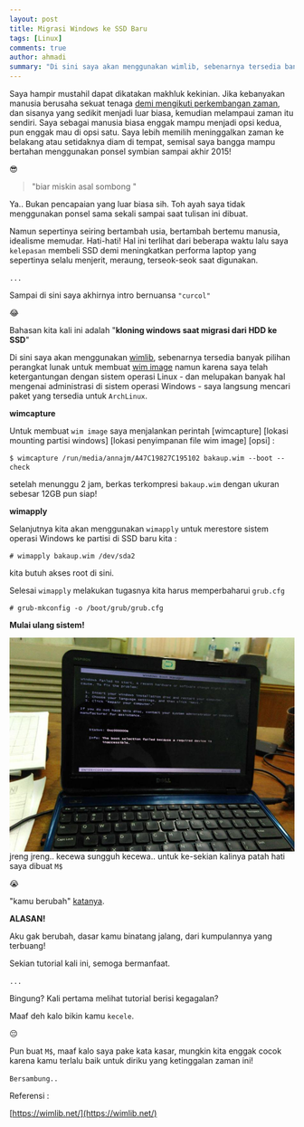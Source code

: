 ```yaml
---
layout: post
title: Migrasi Windows ke SSD Baru
tags: [Linux]
comments: true
author: ahmadi
summary: "Di sini saya akan menggunakan wimlib, sebenarnya tersedia banyak pilihan perangkat lunak untuk membuat wim image namun karena saya telah ketergantungan dengan sistem operasi Linux - dan melupakan banyak hal mengenai administrasi di sistem operasi Windows - saya langsung mencari paket yang tersedia untuk ArchLinux."
--- 
```


Saya hampir mustahil dapat dikatakan makhluk kekinian. Jika kebanyakan manusia berusaha sekuat tenaga [demi mengikuti perkembangan zaman](http://www.independent.co.uk/life-style/gadgets-and-tech/news/iphone-6s-chinese-men-try-to-sell-kidney-to-buy-new-handset-10501755.html), dan sisanya yang sedikit menjadi luar biasa, kemudian melampaui zaman itu sendiri. Saya sebagai manusia biasa enggak mampu menjadi opsi kedua, pun enggak mau di opsi satu. Saya lebih memilih meninggalkan zaman ke belakang atau setidaknya diam di tempat, semisal saya bangga mampu bertahan menggunakan ponsel symbian sampai akhir 2015! 

😎

>"biar miskin asal sombong "

Ya.. 
Bukan pencapaian yang luar biasa sih. Toh ayah saya tidak menggunakan ponsel sama sekali sampai saat tulisan ini dibuat.

Namun sepertinya seiring bertambah usia, bertambah bertemu manusia, idealisme memudar. Hati-hati! 
Hal ini terlihat dari beberapa waktu lalu saya `kelepasan` membeli SSD demi meningkatkan performa laptop yang sepertinya selalu menjerit, meraung, terseok-seok saat digunakan.

`...`

Sampai di sini saya akhirnya intro bernuansa `"curcol"`

😂

Bahasan kita kali ini adalah "**kloning windows saat migrasi dari HDD ke SSD**"

Di sini saya akan menggunakan [wimlib]( https://aur.archlinux.org/packages/wimlib/ ), sebenarnya tersedia banyak pilihan perangkat lunak untuk membuat [wim image](https://en.wikipedia.org/wiki/Windows_Imaging_Format)  namun karena saya telah ketergantungan dengan sistem operasi Linux - dan melupakan banyak hal mengenai administrasi di sistem operasi Windows - saya langsung mencari paket yang tersedia untuk `ArchLinux`.



**wimcapture**

Untuk membuat `wim image` saya menjalankan perintah [wimcapture] [lokasi mounting partisi windows] [lokasi penyimpanan file wim image] [opsi]  :

```shell
$ wimcapture /run/media/annajm/A47C19827C195102 bakaup.wim --boot --check
```

setelah menunggu 2 jam, berkas terkompresi `bakaup.wim` dengan ukuran  sebesar 12GB pun siap!


**wimapply**

Selanjutnya kita akan menggunakan `wimapply` untuk merestore sistem operasi Windows ke partisi di SSD baru kita :

```shell
# wimapply bakaup.wim /dev/sda2
```
kita butuh akses root di sini.

Selesai `wimapply` melakukan tugasnya kita harus memperbaharui `grub.cfg`

```shell
# grub-mkconfig -o /boot/grub/grub.cfg
```

**Mulai ulang sistem!**

<img border="0" src="/img/ketinggal-berubah_resize.jpg" style="float:left; margin-right:10px"/>

jreng jreng..
kecewa sungguh kecewa..
untuk ke-sekian kalinya patah hati saya dibuat `M$`

😭

"kamu berubah" [katanya](https://answers.microsoft.com/en-us/windows/forum/all/0xc000000e-boot-error/ef08ab00-e130-4301-bc80-79d5b414a81f).

**ALASAN!**

Aku gak berubah, dasar kamu binatang jalang, dari kumpulannya yang terbuang!


Sekian tutorial kali ini, semoga bermanfaat.

`...`


Bingung? Kali pertama melihat tutorial berisi kegagalan?

Maaf deh kalo bikin kamu `kecele`.

😔

Pun buat `M$`, maaf kalo saya pake kata kasar, mungkin kita enggak cocok karena kamu terlalu baik untuk diriku yang ketinggalan zaman ini!

`Bersambung..`


Referensi :

[https://wimlib.net/](https://wimlib.net/) 

